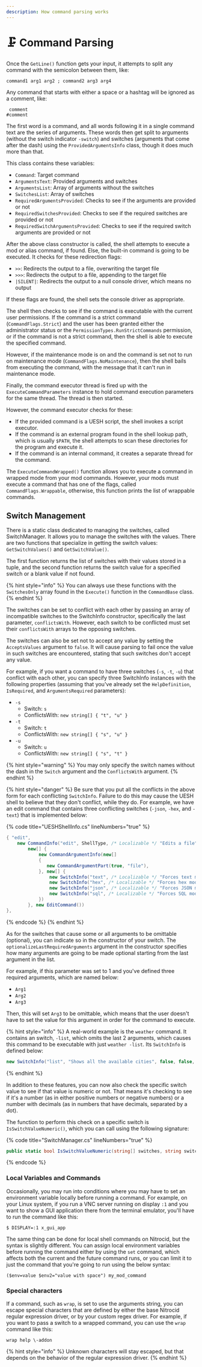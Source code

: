 ```yaml
---
description: How command parsing works
---
```


# 🗜 Command Parsing

Once the `GetLine()` function gets your input, it attempts to split any command with the semicolon between them, like:

```
command1 arg1 arg2 ; command2 arg3 arg4
```

Any command that starts with either a space or a hashtag will be ignored as a comment, like:

```
 comment
#comment
```

The first word is a command, and all words following it in a single command text are the series of arguments. These words then get split to arguments (without the switch indicator `-switch`) and switches (arguments that come after the dash) using the `ProvidedArgumentsInfo` class, though it does much more than that.

This class contains these variables:

* `Command`: Target command
* `ArgumentsText`: Provided arguments and switches
* `ArgumentsList`: Array of arguments without the switches
* `SwitchesList`: Array of switches
* `RequiredArgumentsProvided`: Checks to see if the arguments are provided or not
* `RequiredSwitchesProvided`: Checks to see if the required switches are provided or not
* `RequiredSwitchArgumentsProvided`: Checks to see if the required switch arguments are provided or not

After the above class constructor is called, the shell attempts to execute a mod or alias command, if found. Else, the built-in command is going to be executed. It checks for these redirection flags:

* `>>`: Redirects the output to a file, overwriting the target file
* `>>>`: Redirects the output to a file, appending to the target file
* `|SILENT|`: Redirects the output to a null console driver, which means no output

If these flags are found, the shell sets the console driver as appropriate.

The shell then checks to see if the command is executable with the current user permissions. If the command is a strict command (`CommandFlags.Strict`) and the user has been granted either the administrator status or the `PermissionTypes.RunStrictCommands` permission, or if the command is not a strict command, then the shell is able to execute the specified command.

However, if the maintenance mode is on and the command is set not to run on maintenance mode (`CommandFlags.NoMaintenance`), then the shell bails from executing the command, with the message that it can't run in maintenance mode.

Finally, the command executor thread is fired up with the `ExecuteCommandParameters` instance to hold command execution parameters for the same thread. The thread is then started.

However, the command executor checks for these:

* If the provided command is a UESH script, the shell invokes a script executor.
* If the command is an external program found in the shell lookup path, which is usually `$PATH`, the shell attempts to scan these directories for the program and execute it.
* If the command is an internal command, it creates a separate thread for the command.

The `ExecuteCommandWrapped()` function allows you to execute a command in wrapped mode from your mod commands. However, your mods must execute a command that has one of the flags, called `CommandFlags.Wrappable`, otherwise, this function prints the list of wrappable commands.

## Switch Management

There is a static class dedicated to managing the switches, called SwitchManager. It allows you to manage the switches with the values. There are two functions that specialize in getting the switch values: `GetSwitchValues()` and `GetSwitchValue()`.

The first function returns the list of switches with their values stored in a tuple, and the second function returns the switch value for a specified switch or a blank value if not found.

{% hint style="info" %}
You can always use these functions with the `SwitchesOnly` array found in the `Execute()` function in the `CommandBase` class.
{% endhint %}

The switches can be set to conflict with each other by passing an array of incompatible switches to the SwitchInfo constructor, specifically the last parameter, `conflictsWith`. However, each switch to be conflicted must set their `conflictsWith` arrays to the opposing switches.

The switches can also be set not to accept any value by setting the `AcceptsValues` argument to `false`. It will cause parsing to fail once the value in such switches are encountered, stating that such switches don't accept any value.

For example, if you want a command to have three switches (`-s`, `-t`, `-u`) that conflict with each other, you can specify three SwitchInfo instances with the following properties (assuming that you've already set the `HelpDefinition`, `IsRequired`, and `ArgumentsRequired` parameters):

* `-s`
  * Switch: `s`
  * ConflictsWith: `new string[] { "t", "u" }`
* `-t`
  * Switch: `t`
  * ConflictsWith: `new string[] { "s", "u" }`
* `-u`
  * Switch: `u`
  * ConflictsWith: `new string[] { "s", "t" }`

{% hint style="warning" %}
You may only specify the switch names without the dash in the `Switch` argument and the `ConflictsWith` argument.
{% endhint %}

{% hint style="danger" %}
Be sure that you put all the conflicts in the above form for each conflicting `SwitchInfo`. Failure to do this may cause the UESH shell to believe that they don't conflict, while they do. For example, we have an edit command that contains three conflicting switches (`-json`, `-hex`, and `-text`) that is implemented below:

{% code title="UESHShellInfo.cs" lineNumbers="true" %}
```csharp
{ "edit",
    new CommandInfo("edit", ShellType, /* Localizable */ "Edits a file",
        new[] {
            new CommandArgumentInfo(new[]
            {
               new CommandArgumentPart(true, "file"),
            }, new[] {
                new SwitchInfo("text", /* Localizable */ "Forces text mode", false, false, new string[] { "hex", "json", "sql" }, 0, false),
                new SwitchInfo("hex", /* Localizable */ "Forces hex mode", false, false, new string[] { "text", "json", "sql" }, 0, false),
                new SwitchInfo("json", /* Localizable */ "Forces JSON mode", false, false, new string[] { "text", "hex", "sql" }, 0, false),
                new SwitchInfo("sql", /* Localizable */ "Forces SQL mode", false, false, new string[] { "text", "hex", "json" }, 0, false),
            })
        }, new EditCommand())
},
```
{% endcode %}
{% endhint %}

As for the switches that cause some or all arguments to be omittable (optional), you can indicate so in the constructor of your switch. The `optionalizeLastRequiredArguments` argument in the constructor specifies how many arguments are going to be made optional starting from the last argument in the list.

For example, if this parameter was set to 1 and you've defined three required arguments, which are named below:

* `Arg1`
* `Arg2`
* `Arg3`

Then, this will set `Arg3` to be omittable, which means that the user doesn't have to set the value for this argument in order for the command to execute.

{% hint style="info" %}
A real-world example is the `weather` command. It contains an switch, `-list`, which omits the last 2 arguments, which causes this command to be executable with just `weather -list`. Its `SwitchInfo` is defined below:

```csharp
new SwitchInfo("list", "Shows all the available cities", false, false, null, 2, false)
```
{% endhint %}

In addition to these features, you can now also check the specific switch value to see if that value is numeric or not. That means it's checking to see if it's a number (as in either positive numbers or negative numbers) or a number with decimals (as in numbers that have decimals, separated by a dot).

The function to perform this check on a specific switch is `IsSwitchValueNumeric()`, which you can call using the following signature:

{% code title="SwitchManager.cs" lineNumbers="true" %}
```csharp
public static bool IsSwitchValueNumeric(string[] switches, string switchKey)
```
{% endcode %}

### Local Variables and Commands

Occasionally, you may run into conditions where you may have to set an environment variable locally before running a command. For example, on your Linux system, if you run a VNC server running on display `:1` and you want to show a GUI application there from the terminal emulator, you'll have to run the command like this:

```shell-session
$ DISPLAY=:1 x_gui_app
```

The same thing can be done for local shell commands on Nitrocid, but the syntax is slightly different. You can assign local environment variables before running the command either by using the `set` command, which affects both the current and the future command runs, or you can limit it to just the command that you're going to run using the below syntax:

```
($env=value $env2="value with space") my_mod_command
```

### Special characters

If a command, such as `wrap`, is set to use the arguments string, you can escape special characters that are defined by either the base Nitrocid regular expression driver, or by your custom regex driver. For example, if you want to pass a switch to a wrapped command, you can use the `wrap` command like this:

```
wrap help \-addon
```

{% hint style="info" %}
Unknown characters will stay escaped, but that depends on the behavior of the regular expression driver.
{% endhint %}
